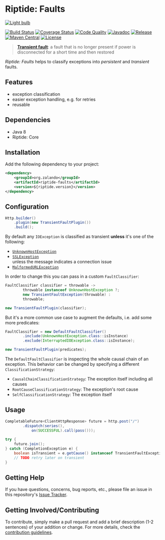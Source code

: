 # Riptide: Faults

[![Light bulb](../docs/bulb.jpg)](https://pixabay.com/en/electric-light-bulb-wire-rain-2616487/)

[![Build Status](https://img.shields.io/travis/zalando/riptide.svg)](https://travis-ci.org/zalando/riptide)
[![Coverage Status](https://img.shields.io/coveralls/zalando/riptide.svg)](https://coveralls.io/r/zalando/riptide)
[![Code Quality](https://img.shields.io/codacy/grade/1fbe3d16ca544c0c8589692632d114de/master.svg)](https://www.codacy.com/app/whiskeysierra/riptide)
[![Javadoc](https://www.javadoc.io/badge/org.zalando/riptide-faults.svg)](http://www.javadoc.io/doc/org.zalando/riptide-faults)
[![Release](https://img.shields.io/github/release/zalando/riptide.svg)](https://github.com/zalando/riptide/releases)
[![Maven Central](https://img.shields.io/maven-central/v/org.zalando/riptide-faults.svg)](https://maven-badges.herokuapp.com/maven-central/org.zalando/riptide-faults)
[![License](https://img.shields.io/badge/license-MIT-blue.svg)](https://raw.githubusercontent.com/zalando/riptide/master/LICENSE)

> **[Transient fault](https://en.wikipedia.org/wiki/Fault_(power_engineering)#Transient_fault)**: a fault that is no longer present if power is disconnected for a short time and then restored

*Riptide: Faults* helps to classify exceptions into *persistent* and *transient* faults.

## Features

- exception classification
- easier exception handling, e.g. for retries
- reusable

## Dependencies

- Java 8
- Riptide: Core

## Installation

Add the following dependency to your project:

```xml
<dependency>
    <groupId>org.zalando</groupId>
    <artifactId>riptide-faults</artifactId>
    <version>${riptide.version}</version>
</dependency>
```

## Configuration

```java
Http.builder()
    .plugin(new TransientFaultPlugin())
    .build();
```

By default any `IOException` is classified as transient **unless** it's one of the following:

- [`UnknownHostException`](https://docs.oracle.com/javase/8/docs/api/java/net/UnknownHostException.html)
- [`SSLException`](https://docs.oracle.com/javase/8/docs/api/javax/net/ssl/SSLException.html)  
  unless the message indicates a connection issue
- [`MalformedURLException`](https://docs.oracle.com/javase/8/docs/api/java/net/MalformedURLException.html)

In order to change this you can pass in a custom `FaultClassifier`:

```java
FaultClassifier classifier = throwable -> 
        throwable instanceof UnknownHostException ?;
        new TransientFaultException(throwable) :
        throwable;

new TransientFaultPlugin(classifier);
```

But it's a more common use case to augment the defaults, i.e. add some more predicates:

```java
FaultClassifier = new DefaultFaultClassifier()
        .include(UnknownHostException.class::isInstance)
        .exclude(InterruptedIOException.class::isInstance);

new TransientFaultPlugin(predicates);
```

The `DefaultFaultClassifier` is inspecting the whole causal chain of an exception. This behavior can be
changed by specifying a different `ClassificationStrategy`:

- `CausalChainClassificationStrategy`: The exception itself including all causes
- `RootCauseClassificationStrategy`: The exception's root cause
- `SelfClassificationStrategy`: The exception itself

## Usage

```java
CompletableFuture<ClientHttpResponse> future = http.post("/")
        .dispatch(series(),
            on(SUCCESSFUL).call(pass()));
    
try {
    future.join();
} catch (CompletionException e) {
    boolean isTransient = e.getCause() instanceof TransientFaultException;
    // TODO retry later on transient
}
```

## Getting Help

If you have questions, concerns, bug reports, etc., please file an issue in this repository's [Issue Tracker](../../../../issues).

## Getting Involved/Contributing

To contribute, simply make a pull request and add a brief description (1-2 sentences) of your addition or change. For
more details, check the [contribution guidelines](../.github/CONTRIBUTING.md).
